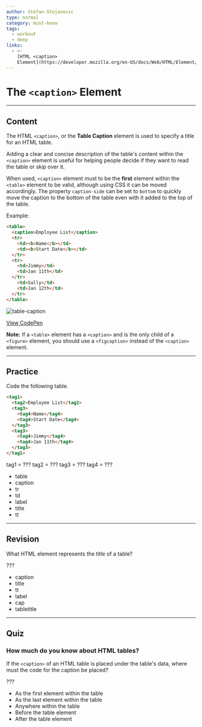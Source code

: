 ```yaml
---
author: Stefan-Stojanovic
type: normal
category: must-know
tags:
  - workout
  - deep
links:
  - >-
    [HTML <caption>
    Element](https://developer.mozilla.org/en-US/docs/Web/HTML/Element/caption){documentation}
---
```


# The `<caption>` Element


---

## Content

The HTML `<caption>`, or the **Table Caption** element is used to specify a title for an HTML table.

Adding a clear and concise description of the table's content within the `<caption>` element is useful for helping people decide if they want to read the table or skip over it.

When used, `<caption>` element must to be the **first** element within the `<table>` element to be valid, although using CSS it can be moved accordingly. The property `caption-side` can be set to `bottom` to quickly move the caption to the bottom of the table even with it added to the top of the table.

Example:

```html
<table>
  <caption>Employee List</caption>
  <tr>
    <td><b>Name</b></td>
    <td><b>Start Date</b></td>
  </tr>
  <tr>
    <td>Jimmy</td>
    <td>Jan 11th</td>
  </tr>
    <td>Sally</td>
    <td>Jan 12th</td>
  </tr>
</table>
```

![table-caption](https://img.enkipro.com/ec2e595bc8ee7beb5d9882c1ae15022e.png)

[View CodePen](https://codepen.io/enkidevs/pen/OwNXqB)

**Note:** If a `<table>` element has a `<caption>` and is the only child of a `<figure>` element, you should use a `<figcaption>` instead of the `<caption>` element.


---

## Practice

Code the following table.

```html
<tag1>
  <tag2>Employee List</tag2>
  <tag3>
    <tag4>Name</tag4>
    <tag4>Start Date</tag4>
  </tag3>
  <tag3>
    <tag4>Jimmy</tag4>
    <tag4>Jan 11th</tag4>
  </tag3>
</tag1>
```

tag1 = ???
tag2 = ???
tag3 = ???
tag4 = ???

* table
* caption
* tr
* td
* label
* title
* tt


---

## Revision

What HTML element represents the title of a table?

???

* caption
* title
* tt
* label
* cap
* tabletitle


---

## Quiz

### How much do you know about HTML tables?


If the `<caption>` of an HTML table is placed under the table's data, where must the code for the caption be placed?

???

* As the first element within the table
* As the last element within the table
* Anywhere within the table
* Before the table element
* After the table element
